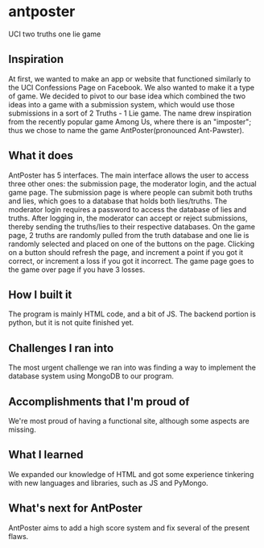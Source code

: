 # antposter
UCI two truths one lie game
## Inspiration
At first, we wanted to make an app or website that functioned similarly to the UCI Confessions Page on Facebook. We also wanted to make it a type of game. We decided to pivot to our base idea which combined the two ideas into a game with a submission system, which would use those submissions in a sort of 2 Truths - 1 Lie game. The name drew inspiration from the recently popular game Among Us, where there is an "imposter"; thus we chose to name the game AntPoster(pronounced Ant-Pawster).
## What it does
AntPoster has 5 interfaces. The main interface allows the user to access three other ones: the submission page, the moderator login, and the actual game page. The submission page is where people can submit both truths and lies, which goes to a database that holds both lies/truths. The moderator login requires a password to access the database of lies and truths. After logging in, the moderator can accept or reject submissions, thereby sending the truths/lies to their respective databases. On the game page, 2 truths are randomly pulled from the truth database and one lie is randomly selected and placed on one of the buttons on the page. Clicking on a button should refresh the page, and increment a point if you got it correct, or increment a loss if you got it incorrect. The game page goes to the game over page if you have 3 losses.
## How I built it
The program is mainly HTML code, and a bit of JS. The backend portion is python, but it is not quite finished yet.
## Challenges I ran into
The most urgent challenge we ran into was finding a way to implement the database system using MongoDB to our program. 
## Accomplishments that I'm proud of
We're most proud of having a functional site, although some aspects are missing.
## What I learned
We expanded our knowledge of HTML and got some experience tinkering with new languages and libraries, such as JS and PyMongo.
## What's next for AntPoster
AntPoster aims to add a high score system and fix several of the present flaws.
